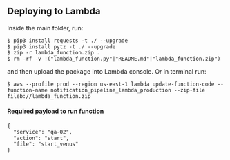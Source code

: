 ## Deploying to Lambda

Inside the main folder, run:

```
$ pip3 install requests -t ./ --upgrade
$ pip3 install pytz -t ./ --upgrade
$ zip -r lambda_function.zip .
$ rm -rf -v !("lambda_function.py"|"README.md"|"lambda_function.zip")
```

and then upload the package into Lambda console. Or in terminal run:

```
$ aws --profile prod --region us-east-1 lambda update-function-code --function-name notification_pipeline_lambda_production --zip-file fileb://lambda_function.zip
```

#### Required payload to run function

```
{
  "service": "qa-02",
  "action": "start",
  "file": "start_venus"
}
```

